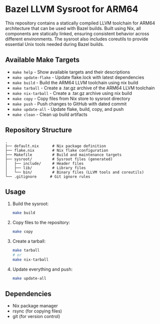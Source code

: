 # Bazel LLVM Sysroot for ARM64

This repository contains a statically compiled LLVM toolchain for ARM64 architecture that can be used with Bazel builds. Built using Nix, all components are statically linked, ensuring consistent behavior across different environments. The sysroot also includes coreutils to provide essential Unix tools needed during Bazel builds.

## Available Make Targets

- `make help` - Show available targets and their descriptions
- `make update-flake` - Update flake.lock with latest dependencies
- `make build` - Build the ARM64 LLVM toolchain using nix build
- `make tarball` - Create a .tar.gz archive of the ARM64 LLVM toolchain
- `make nix-tarball` - Create a .tar.gz archive using nix build
- `make copy` - Copy files from Nix store to sysroot directory
- `make push` - Push changes to GitHub with dated commit
- `make update-all` - Update flake, build, copy, and push
- `make clean` - Clean up build artifacts

## Repository Structure

```
.
├── default.nix      # Nix package definition
├── flake.nix        # Nix flake configuration
├── Makefile         # Build and maintenance targets
├── sysroot/         # Sysroot files (generated)
│   ├── include/     # Header files
│   ├── lib/         # Library files
│   └── bin/         # Binary files (LLVM tools and coreutils)
└── .gitignore      # Git ignore rules
```

## Usage

1. Build the sysroot:
   ```bash
   make build
   ```

2. Copy files to the repository:
   ```bash
   make copy
   ```

3. Create a tarball:
   ```bash
   make tarball
   # or
   make nix-tarball
   ```

4. Update everything and push:
   ```bash
   make update-all
   ```

## Dependencies

- Nix package manager
- rsync (for copying files)
- git (for version control)
